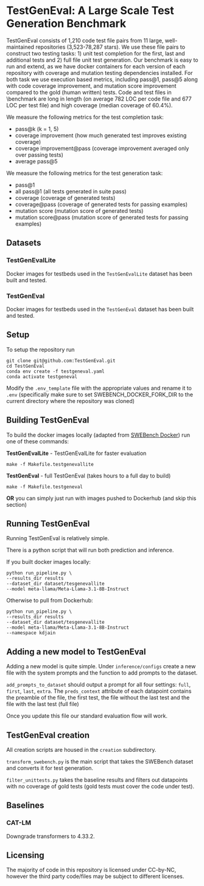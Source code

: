 # TestGenEval: A Large Scale Test Generation Benchmark


TestGenEval consists of 1,210 code test file pairs from 11 large, well-maintained repositories (3,523-78,287 stars). We use these file pairs to construct two testing tasks: 1) unit test completion for the first, last and additional tests and 2) full file unit test generation. Our benchmark is easy to run and extend, as we have docker containers for each version of each repository with coverage and mutation testing dependencies installed. For both task we use execution based metrics, including pass@1, pass@5 along with code coverage improvement, and mutation score improvement compared to the gold (human written) tests. Code and test files in \benchmark are long in length (on average 782 LOC per code file and 677 LOC per test file) and high coverage (median coverage of 60.4\%).

We measure the following metrics for the test completion task:
- pass@k (k = 1, 5)
- coverage improvement (how much generated test improves existing coverage)
- coverage improvement@pass (coverage improvement averaged only over passing tests)
- average pass@5

We measure the following metrics for the test generation task:
- pass@1
- all pass@1 (all tests generated in suite pass)
- coverage (coverage of generated tests)
- coverage@pass (coverage of generated tests for passing examples)
- mutation score (mutation score of generated tests)
- mutation score@pass (mutation score of generated tests for passing examples)

## Datasets

### TestGenEvalLite
Docker images for testbeds used in the `TestGenEvalLite` dataset has been built and tested.

### TestGenEval
Docker images for testbeds used in the `TestGenEval` dataset has been built and tested.

## Setup

To setup the repository run
```
git clone git@github.com:TestGenEval.git
cd TestGenEval
conda env create -f testgeneval.yaml
conda activate testgeneval
```

Modify the `.env_template` file with the appropriate values and rename it to `.env` (specifically make sure to set SWEBENCH_DOCKER_FORK_DIR to the current directory where the repository was cloned)

## Building TestGenEval

To build the docker images locally (adapted from [SWEBench Docker](https://github.com/aorwall/SWE-bench-docker/tree/main/docker)) run one of these commands:

**TestGenEvalLite** - TestGenEvalLite for faster evaluation
```
make -f Makefile.testgenevallite
```

**TestGenEval** - full TestGenEval (takes hours to a full day to build)
```
make -f Makefile.testgeneval
```

**OR** you can simply just run with images pushed to Dockerhub (and skip this section)

## Running TestGenEval

Running TestGenEval is relatively simple.

There is a python script that will run both prediction and inference.

If you built docker images locally:

```
python run_pipeline.py \
--results_dir results
--dataset_dir dataset/tesgenevallite
--model meta-llama/Meta-Llama-3.1-8B-Instruct
```

Otherwise to pull from Dockerhub:

```
python run_pipeline.py \
--results_dir results
--dataset_dir dataset/tesgenevallite
--model meta-llama/Meta-Llama-3.1-8B-Instruct
--namespace kdjain
```

## Adding a new model to TestGenEval

Adding a new model is quite simple. Under `inference/configs` create a new file with the system prompts and the function to add prompts to the dataset.

`add_prompts_to_dataset` should output a prompt for all four settings: `full`, `first`, `last`, `extra`. The `preds_context` attribute of each datapoint contains the preamble of the file, the first test, the file without the last test and the file with the last test (full file)

Once you update this file our standard evaluation flow will work.

## TestGenEval creation

All creation scripts are housed in the `creation` subdirectory.

`transform_swebench.py` is the main script that takes the SWEBench dataset and converts it for test generation.

`filter_unittests.py` takes the baseline results and filters out datapoints with no coverage of gold tests (gold tests must cover the code under test).

## Baselines

### CAT-LM

Downgrade transformers to 4.33.2.


## Licensing

The majority of code in this repository is licensed under CC-by-NC, however the third party code/files may be subject to different licenses.
